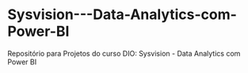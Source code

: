 # Sysvision---Data-Analytics-com-Power-BI
Repositório para  Projetos do curso DIO: Sysvision - Data Analytics com Power BI
